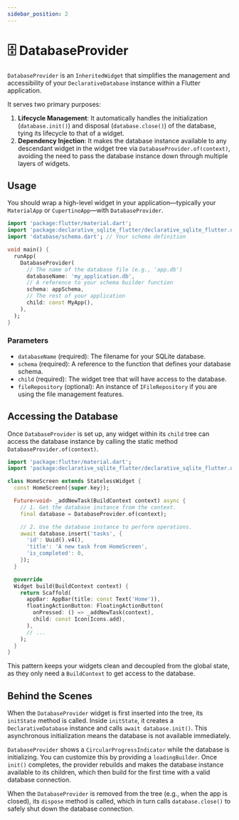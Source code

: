 ```yaml
---
sidebar_position: 2
---
```


# 🗄️ DatabaseProvider

`DatabaseProvider` is an `InheritedWidget` that simplifies the management and accessibility of your `DeclarativeDatabase` instance within a Flutter application.

It serves two primary purposes:
1.  **Lifecycle Management**: It automatically handles the initialization (`database.init()`) and disposal (`database.close()`) of the database, tying its lifecycle to that of a widget.
2.  **Dependency Injection**: It makes the database instance available to any descendant widget in the widget tree via `DatabaseProvider.of(context)`, avoiding the need to pass the database instance down through multiple layers of widgets.

## Usage

You should wrap a high-level widget in your application—typically your `MaterialApp` or `CupertinoApp`—with `DatabaseProvider`.

```dart title="lib/main.dart"
import 'package:flutter/material.dart';
import 'package:declarative_sqlite_flutter/declarative_sqlite_flutter.dart';
import 'database/schema.dart'; // Your schema definition

void main() {
  runApp(
    DatabaseProvider(
      // The name of the database file (e.g., 'app.db')
      databaseName: 'my_application.db',
      // A reference to your schema builder function
      schema: appSchema,
      // The rest of your application
      child: const MyApp(),
    ),
  );
}
```

### Parameters

-   `databaseName` (required): The filename for your SQLite database.
-   `schema` (required): A reference to the function that defines your database schema.
-   `child` (required): The widget tree that will have access to the database.
-   `fileRepository` (optional): An instance of `IFileRepository` if you are using the file management features.

## Accessing the Database

Once `DatabaseProvider` is set up, any widget within its `child` tree can access the database instance by calling the static method `DatabaseProvider.of(context)`.

```dart title="lib/screens/home_screen.dart"
import 'package:flutter/material.dart';
import 'package:declarative_sqlite_flutter/declarative_sqlite_flutter.dart';

class HomeScreen extends StatelessWidget {
  const HomeScreen({super.key});

  Future<void> _addNewTask(BuildContext context) async {
    // 1. Get the database instance from the context.
    final database = DatabaseProvider.of(context);

    // 2. Use the database instance to perform operations.
    await database.insert('tasks', {
      'id': Uuid().v4(),
      'title': 'A new task from HomeScreen',
      'is_completed': 0,
    });
  }

  @override
  Widget build(BuildContext context) {
    return Scaffold(
      appBar: AppBar(title: const Text('Home')),
      floatingActionButton: FloatingActionButton(
        onPressed: () => _addNewTask(context),
        child: const Icon(Icons.add),
      ),
      // ...
    );
  }
}
```

This pattern keeps your widgets clean and decoupled from the global state, as they only need a `BuildContext` to get access to the database.

## Behind the Scenes

When the `DatabaseProvider` widget is first inserted into the tree, its `initState` method is called. Inside `initState`, it creates a `DeclarativeDatabase` instance and calls `await database.init()`. This asynchronous initialization means the database is not available immediately.

`DatabaseProvider` shows a `CircularProgressIndicator` while the database is initializing. You can customize this by providing a `loadingBuilder`. Once `init()` completes, the provider rebuilds and makes the database instance available to its children, which then build for the first time with a valid database connection.

When the `DatabaseProvider` is removed from the tree (e.g., when the app is closed), its `dispose` method is called, which in turn calls `database.close()` to safely shut down the database connection.
